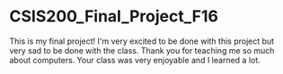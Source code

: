 # CSIS200_Final_Project_F16
This is my final project!
I'm very excited to be done with this project but very sad to be done with the class.
Thank you for teaching me so much about computers.
Your class was very enjoyable and I learned a lot.
